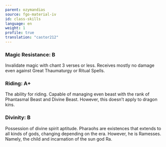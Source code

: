 ```yaml
---
parent: ozymandias
source: fgo-material-iv
id: class-skills
language: en
weight: 1
profile: true
translation: "castor212"
---
```


### Magic Resistance: B

Invalidate magic with chant 3 verses or less.
Receives mostly no damage even against Great Thaumaturgy or Ritual Spells.

### Riding: A+

The ability for riding. Capable of managing even beast with the rank of Phantasmal Beast and Divine Beast. However, this doesn’t apply to dragon kins.

### Divinity: B

Possession of divine spirit aptitude.
Pharaohs are existences that extends to all kinds of gods, changing depending on the era. However, he is Ramesses. Namely, the child and incarnation of the sun god Ra.
